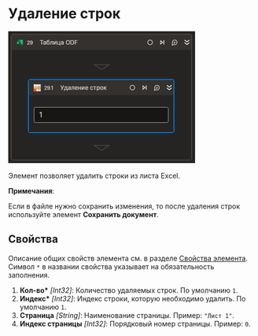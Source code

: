 # Удаление строк

![](<../../../../.gitbook/assets1/Cropped-DeleteRows.png>)

Элемент позволяет удалить строки из листа Excel.

**Примечания**:

Если в файле нужно сохранить изменения, то после удаления строк используйте элемент **Сохранить документ**.

## Свойства

Описание общих свойств элемента см. в разделе [Свойства элемента](https://docs.primo-rpa.ru/primo-rpa/primo-studio/process/elements#svoistva-elementa).\
Символ `*` в названии свойства указывает на обязательность заполнения.

1. **Кол-во\*** *[Int32]*: Количество удаляемых строк. По умолчанию `1`.
2. **Индекс\*** *[Int32]*: Индекс строки, которую необходимо удалить. По умолчанию `1`.
3. **Страница** *[String]*: Наименование страницы. Пример: `"Лист 1"`.
4. **Индекс страницы** *[Int32]*: Порядковый номер страницы. Пример: `0`.
